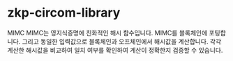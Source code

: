 # zkp-circom-library

MIMC
MIMC는 영지식증명에 친화적인 해시 함수입니다. MIMC를 블록체인에 포팅합니다. 그리고 동일한 입력값으로 블록체인과 오프체인에서 해시값을 계산합니다. 각각 계산한 해시값을 비교하여 일치 여부를 확인하여 계산이 정확한지 검증할 수 있습니다.
